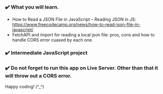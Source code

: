 ### :heavy_check_mark: What you will learn.
- How to Read a JSON File in JavaScript – Reading JSON in JS:
https://www.freecodecamp.org/news/how-to-read-json-file-in-javascript/
- FetchAPI and import for reading a local json file: pros, cons and how to handle CORS error cuased by each one.
### :heavy_check_mark: Intermediate JavaScript project
### :heavy_check_mark: Do not forget to run this app on Live Server. Other than that it will throw out a CORS error.

Happy coding! (^_^)

